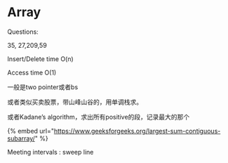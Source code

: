 # Array

Questions:

35, 27,209,59



Insert/Delete time O\(n\)

Access time O\(1\)



一般是two pointer或者bs



或者类似买卖股票，带山峰山谷的，用单调栈求。

或者Kadane’s algorithm，求出所有positive的段，记录最大的那个

{% embed url="https://www.geeksforgeeks.org/largest-sum-contiguous-subarray/" %}



Meeting intervals : sweep line





